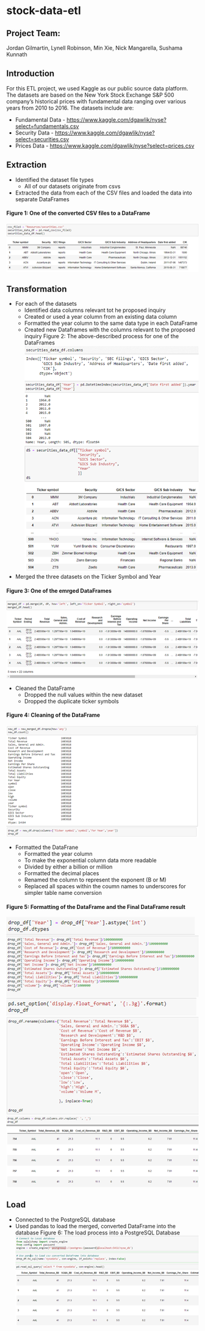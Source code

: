 # stock-data-etl

## Project Team:
Jordan Gilmartin, Lynell Robinson, Min Xie, Nick Mangarella, Sushama Kunnath

## Introduction
For this ETL project, we used Kaggle as our public source data platform. The datasets are based on the New York Stock Exchange S&P 500 company’s historical prices with fundamental data ranging over various years from 2010 to 2016. The datasets include are:

*	Fundamental Data - https://www.kaggle.com/dgawlik/nyse?select=fundamentals.csv 
*	Security Data - https://www.kaggle.com/dgawlik/nyse?select=securities.csv 
*	Prices Data - https://www.kaggle.com/dgawlik/nyse?select=prices.csv 

## Extraction
* Identified the dataset file types
  * All of our datasets originate from csvs
* Extracted the data from each of the CSV files and loaded the data into separate DataFrames
#### Figure 1: One of the converted CSV files to a DataFrame
![alt text](https://github.com/nickmangarella/stock-data-etl/blob/master/images/Figure1.png)

## Transformation 
* For each of the datasets
  * Identified data columns relevant tot he proposed inquiry
  * Created or used a year column from an existing data column
  * Formatted the year column to the same data type in each DataFrame
  * Created new Dataframes with the columns relevant to the proposed inquiry
Figure 2: The above-described process for one of the DataFrames
![alt text](https://github.com/nickmangarella/stock-data-etl/blob/master/images/Figure2-1.png)
![alt text](https://github.com/nickmangarella/stock-data-etl/blob/master/images/Figure2-2.png)
![alt text](https://github.com/nickmangarella/stock-data-etl/blob/master/images/Figure2-3.png)
* Merged the three datasets on the Ticker Symbol and Year
#### Figure 3: One of the emrged DataFrames
![alt text](https://github.com/nickmangarella/stock-data-etl/blob/master/images/Figure3.png)

* Cleaned the DataFrame
  * Dropped the null values within the new dataset 
  * Dropped the duplicate ticker symbols
#### Figure 4: Cleaning of the DataFrame
![alt text](https://github.com/nickmangarella/stock-data-etl/blob/master/images/Figure4.png)

* Formatted the DataFrane
  * Formatted the year column
  * To make the exponential column data more readable
   * Divided by either a billion or million
   * Formatted the decimal places
   * Renamed the column to represent the exponent (B or M)
  * Replaced all spaces within the coumn names to underscores for simpler table name conversion
#### Figure 5: Formatting of the DataFrame and the Final DataFrame result
![alt text](https://github.com/nickmangarella/stock-data-etl/blob/master/images/Figure5-1.png)
![alt text](https://github.com/nickmangarella/stock-data-etl/blob/master/images/Figure5-2.png)
![alt text](https://github.com/nickmangarella/stock-data-etl/blob/master/images/Figure5-3.png)
![alt text](https://github.com/nickmangarella/stock-data-etl/blob/master/images/Figure5-4.png)
![alt text](https://github.com/nickmangarella/stock-data-etl/blob/master/images/Figure5-5.png)

## Load
* Connected to the PostgreSQL database
* Used pandas to load the merged, converted DataFrame into the database
Figure 6: The load process into a PostgreSQL Database
![alt text](https://github.com/nickmangarella/stock-data-etl/blob/master/images/Figure6.png)
